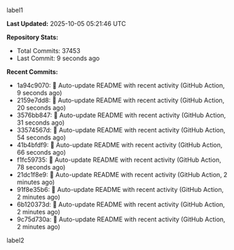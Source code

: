 
label1 
<!-- ACTIVITY_START -->
**Last Updated:** 2025-10-05 05:21:46 UTC

**Repository Stats:**
- Total Commits: 37453
- Last Commit: 9 seconds ago

**Recent Commits:**
- 1a94c9070: 🤖 Auto-update README with recent activity (GitHub Action, 9 seconds ago)
- 2159e7dd8: 🤖 Auto-update README with recent activity (GitHub Action, 20 seconds ago)
- 3576bb847: 🤖 Auto-update README with recent activity (GitHub Action, 31 seconds ago)
- 33574567d: 🤖 Auto-update README with recent activity (GitHub Action, 54 seconds ago)
- 41b4bfdf9: 🤖 Auto-update README with recent activity (GitHub Action, 66 seconds ago)
- f1fc59735: 🤖 Auto-update README with recent activity (GitHub Action, 78 seconds ago)
- 21dc1f8e9: 🤖 Auto-update README with recent activity (GitHub Action, 2 minutes ago)
- 91f8e35b6: 🤖 Auto-update README with recent activity (GitHub Action, 2 minutes ago)
- 6b120373d: 🤖 Auto-update README with recent activity (GitHub Action, 2 minutes ago)
- 9c75d730a: 🤖 Auto-update README with recent activity (GitHub Action, 2 minutes ago)
<!-- ACTIVITY_END -->

label2
